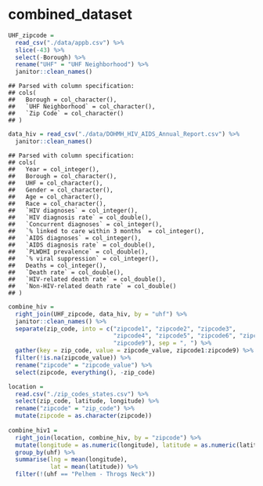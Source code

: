 combined\_dataset
================

``` r
UHF_zipcode = 
  read_csv("./data/appb.csv") %>% 
  slice(-43) %>% 
  select(-Borough) %>% 
  rename("UHF" = "UHF Neighborhood") %>% 
  janitor::clean_names()
```

    ## Parsed with column specification:
    ## cols(
    ##   Borough = col_character(),
    ##   `UHF Neighborhood` = col_character(),
    ##   `Zip Code` = col_character()
    ## )

``` r
data_hiv = read_csv("./data/DOHMH_HIV_AIDS_Annual_Report.csv") %>% 
  janitor::clean_names()
```

    ## Parsed with column specification:
    ## cols(
    ##   Year = col_integer(),
    ##   Borough = col_character(),
    ##   UHF = col_character(),
    ##   Gender = col_character(),
    ##   Age = col_character(),
    ##   Race = col_character(),
    ##   `HIV diagnoses` = col_integer(),
    ##   `HIV diagnosis rate` = col_double(),
    ##   `Concurrent diagnoses` = col_integer(),
    ##   `% linked to care within 3 months` = col_integer(),
    ##   `AIDS diagnoses` = col_integer(),
    ##   `AIDS diagnosis rate` = col_double(),
    ##   `PLWDHI prevalence` = col_double(),
    ##   `% viral suppression` = col_integer(),
    ##   Deaths = col_integer(),
    ##   `Death rate` = col_double(),
    ##   `HIV-related death rate` = col_double(),
    ##   `Non-HIV-related death rate` = col_double()
    ## )

``` r
combine_hiv = 
  right_join(UHF_zipcode, data_hiv, by = "uhf") %>%
  janitor::clean_names() %>% 
  separate(zip_code, into = c("zipcode1", "zipcode2", "zipcode3", 
                              "zipcode4", "zipcode5", "zipcode6", "zipcode7", "zipcode8",
                              "zipcode9"), sep = ", ") %>% 
  gather(key = zip_code, value = zipcode_value, zipcode1:zipcode9) %>% 
  filter(!is.na(zipcode_value)) %>% 
  rename("zipcode" = "zipcode_value") %>% 
  select(zipcode, everything(), -zip_code)
```

``` r
location = 
  read.csv("./zip_codes_states.csv") %>% 
  select(zip_code, latitude, longitude) %>% 
  rename("zipcode" = "zip_code") %>% 
  mutate(zipcode = as.character(zipcode))
  
combine_hiv1 = 
  right_join(location, combine_hiv, by = "zipcode") %>% 
  mutate(longitude = as.numeric(longitude), latitude = as.numeric(latitude)) %>% 
  group_by(uhf) %>% 
  summarise(lng = mean(longitude),
            lat = mean(latitude)) %>% 
  filter(!(uhf == "Pelhem - Throgs Neck"))
```
